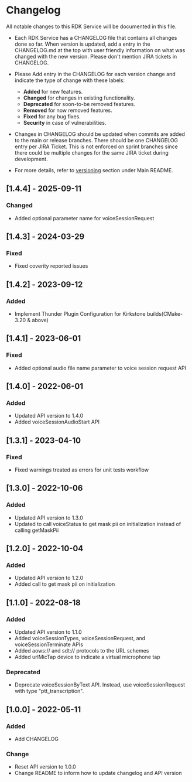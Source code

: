 # Changelog

All notable changes to this RDK Service will be documented in this file.

* Each RDK Service has a CHANGELOG file that contains all changes done so far. When version is updated, add a entry in the CHANGELOG.md at the top with user friendly information on what was changed with the new version. Please don't mention JIRA tickets in CHANGELOG. 

* Please Add entry in the CHANGELOG for each version change and indicate the type of change with these labels:
    * **Added** for new features.
    * **Changed** for changes in existing functionality.
    * **Deprecated** for soon-to-be removed features.
    * **Removed** for now removed features.
    * **Fixed** for any bug fixes.
    * **Security** in case of vulnerabilities.

* Changes in CHANGELOG should be updated when commits are added to the main or release branches. There should be one CHANGELOG entry per JIRA Ticket. This is not enforced on sprint branches since there could be multiple changes for the same JIRA ticket during development. 

* For more details, refer to [versioning](https://github.com/rdkcentral/rdkservices#versioning) section under Main README.

## [1.4.4] - 2025-09-11
### Changed
- Added optional parameter name for voiceSessionRequest

## [1.4.3] - 2024-03-29
### Fixed
- Fixed coverity reported issues

## [1.4.2] - 2023-09-12
### Added
- Implement Thunder Plugin Configuration for Kirkstone builds(CMake-3.20 & above)

## [1.4.1] - 2023-06-01
### Fixed
- Added optional audio file name parameter to voice session request API

## [1.4.0] - 2022-06-01
### Added
- Updated API version to 1.4.0
- Added voiceSessionAudioStart API

## [1.3.1] - 2023-04-10
### Fixed
- Fixed warnings treated as errors for unit tests workflow

## [1.3.0] - 2022-10-06
### Added
- Updated API version to 1.3.0
- Updated to call voiceStatus to get mask pii on initialization instead of calling getMaskPii

## [1.2.0] - 2022-10-04
### Added
- Updated API version to 1.2.0
- Added call to get mask pii on initialization

## [1.1.0] - 2022-08-18
### Added
- Updated API version to 1.1.0
- Added voiceSessionTypes, voiceSessionRequest, and voiceSessionTerminate APIs
- Added aows:// and sdt:// protocols to the URL schemes
- Added urlMicTap device to indicate a virtual microphone tap

### Deprecated
- Deprecate voiceSessionByText API. Instead, use voiceSessionRequest with type "ptt_transcription".

## [1.0.0] - 2022-05-11
### Added
- Add CHANGELOG

### Change
- Reset API version to 1.0.0
- Change README to inform how to update changelog and API version
